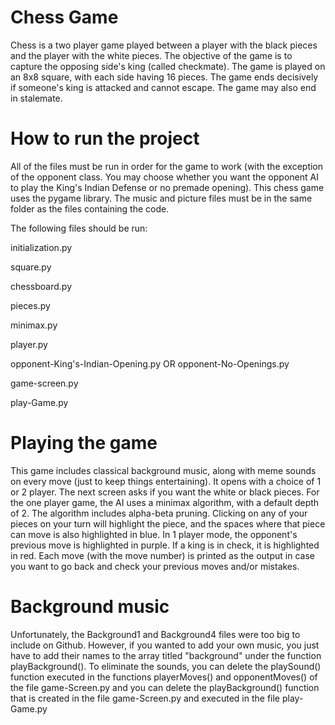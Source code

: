 # Chess Game
Chess is a two player game played between a player with the black pieces and the player with the white pieces. The objective of the game is to capture the opposing side's king (called checkmate).
The game is played on an 8x8 square, with each side having 16 pieces. The game ends decisively if someone's king is attacked and cannot escape. The game may also end in stalemate.


# How to run the project
All of the files must be run in order for the game to work (with the exception of the opponent class. You may choose whether you want the opponent AI to play the King's Indian Defense or no premade opening). This chess game uses the pygame library. The music and picture files must be in the same folder as the files containing the code.

The following files should be run:

initialization.py

square.py

chessboard.py

pieces.py

minimax.py

player.py

opponent-King's-Indian-Opening.py OR opponent-No-Openings.py

game-screen.py

play-Game.py


# Playing the game
This game includes classical background music, along with meme sounds on every move (just to keep things entertaining). It opens with a choice of 1 or 2 player. The next screen
asks if you want the white or black pieces. For the one player game, the AI uses a minimax algorithm, with a default depth of 2. The algorithm includes alpha-beta pruning. Clicking
on any of your pieces on your turn will highlight the piece, and the spaces where that piece can move is also highlighted in blue. In 1 player mode, the opponent's previous move is
highlighted in purple. If a king is in check, it is highlighted in red. Each move (with the move number) is printed as the output in case you want to go back and check your previous
moves and/or mistakes.



# Background music
Unfortunately, the Background1 and Background4 files were too big to include on Github. However, if you wanted to add your own music, you just have to add their names to the array
titled "background" under the function playBackground(). To eliminate the sounds, you can delete the playSound() function executed in the functions playerMoves() and opponentMoves() of the file game-Screen.py and you can delete the playBackground() function that is created in the file game-Screen.py and executed in the file play-Game.py
